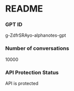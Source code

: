 # README
### GPT ID
 g-ZdfrSRAyo-alphanotes-gpt
### Number of conversations
 10000
### API Protection Status
API is protected
